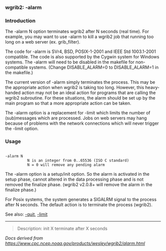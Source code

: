 
### wgrib2: -alarm



### Introduction



The -alarm N option terminates wgrib2 after N seconds (real time).
For example, you may want to use -alarm to kill a
wgrib2 job that running too long on a web server (ex. grib\_filter). 

 The code for -alarm is SVr4, BSD, POSIX-1-2001 and IEEE Std 1003.1-2001
compatible. The code is also supported by the Cygwin system for Windows systems. The 
-alarm will need to be disabled in the makefile for non-compatible systems.
(Change DISABLE\_ALARM=0 to DISABLE\_ALARM=1 in the makefile.)

 The current version of -alarm simply terminates
the process. This may be the appropriate action when wgrib2 is taking too
long. However, this heavy-handed action may not be an ideal action for programs that 
are calling the wgrib2 subroutine. For these situations, the alarm
should be set up by the main program so that a more appropriate action can
be taken.

 The -alarm option is a 
replacement for -limit which limits
the number of (sub)messages which are processed. Jobs on
web servers may hang because of problems with the network
connections which will never trigger the 
-limit option.

### Usage




```

-alarm N
          N is an integer from 0..65536 (ISO C standard)
          N = 0 will remove any pending alarm

```


The -alarm option is a setup/init option. So
the alarm is activated in the setup phase, cannot altered in the data
processing phase and is not removed the finalize phase. (wgrib2 v2.0.8+
will remove the alarm in the finalize phase.)


For Posix systems, the system generates a SIGALRM signal
to the process after N seconds. The default action is to
terminate the process (wgrib2).



See also: [-quit](./quit.html),
[-limit](./limit.html)


















----

>Description: init  X      terminate after X seconds

_Docs derived from <https://www.cpc.ncep.noaa.gov/products/wesley/wgrib2/alarm.html>_